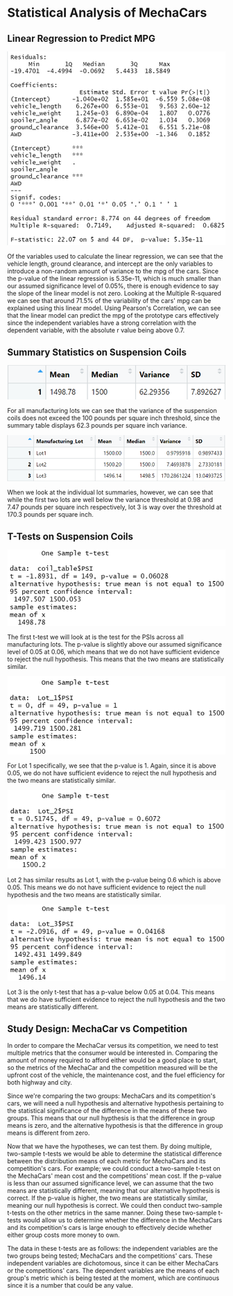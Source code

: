 # Statistical Analysis of MechaCars
## Linear Regression to Predict MPG
![Linear_Reg.png](https://github.com/Lavernus/MechaCar_Statistical_Analysis/blob/main/Images/Linear_Reg.png)

Of the variables used to calculate the linear regression, we can see that the vehicle length, ground clearance, and intercept are the only variables to introduce a non-random amount of variance to the mpg of the cars. Since the p-value of the linear regression is 5.35e-11, which is much smaller than our assumed significance level of 0.05%, there is enough evidence to say the slope of the linear model is not zero. Looking at the Multiple R-squared we can see that around 71.5% of the variability of the cars' mpg can be explained using this linear model. Using Pearson's Correlation, we can see that the linear model can predict the mpg of the prototype cars effectively since the independent variables have a strong correlation with the dependent variable, with the absolute r value being above 0.7. 
## Summary Statistics on Suspension Coils
![total_summary.png](https://github.com/Lavernus/MechaCar_Statistical_Analysis/blob/main/Images/total_summary.png)

For all manufacturing lots we can see that the variance of the suspension coils does not exceed the 100 pounds per square inch threshold, since the summary table displays 62.3 pounds per square inch variance. 

![lot_summary.png](https://github.com/Lavernus/MechaCar_Statistical_Analysis/blob/main/Images/lot_summary.png)

When we look at the individual lot summaries, however, we can see that while the first two lots are well below the variance threshold at 0.98 and 7.47 pounds per square inch respectively, lot 3 is way over the threshold at 170.3 pounds per square inch.
## T-Tests on Suspension Coils
![Total_T.png](https://github.com/Lavernus/MechaCar_Statistical_Analysis/blob/main/Images/Total_T.png)

The first t-test we will look at is the test for the PSIs across all manufacturing lots. The p-value is slightly above our assumed significance level of 0.05 at 0.06, which means that we do not have sufficient evidence to reject the null hypothesis. This means that the two means are statistically similar.

![1_T.png](https://github.com/Lavernus/MechaCar_Statistical_Analysis/blob/main/Images/1_T.png)

For Lot 1 specifically, we see that the p-value is 1. Again, since it is above 0.05, we do not have sufficient evidence to reject the null hypothesis and the two means are statistically similar. 

![2_T.png](https://github.com/Lavernus/MechaCar_Statistical_Analysis/blob/main/Images/2_T.png)

Lot 2 has similar results as Lot 1, with the p-value being 0.6 which is above 0.05. This means we do not have sufficient evidence to reject the null hypothesis and the two means are statistically similar.

![3_T.png](https://github.com/Lavernus/MechaCar_Statistical_Analysis/blob/main/Images/3_T.png)

Lot 3 is the only t-test that has a p-value below 0.05 at 0.04. This means that we do have sufficient evidence to reject the null hypothesis and the two means are statistically different.

## Study Design: MechaCar vs Competition
In order to compare the MechaCar versus its competition, we need to test multiple metrics that the consumer would be interested in. Comparing the amount of money required to afford either would be a good place to start, so the metrics of the MechaCar and the competition measured will be the upfront cost of the vehicle, the maintenance cost, and the fuel efficiency for both highway and city.

Since we're comparing the two groups: MechaCars and its competition's cars, we will need a null hypothesis and alternative hypothesis pertaining to the statistical significance of the difference in the means of these two groups. This means that our null hypthesis is that the difference in group means is zero, and the alternative hypothesis is that the difference in group means is different from zero. 

Now that we have the hypotheses, we can test them. By doing multiple, two-sample t-tests we would be able to determine the statistical difference between the distribution means of each metric for MechaCars and its competition's cars. For example; we could conduct a two-sample t-test on the MechaCars' mean cost and the competitions' mean cost. If the p-value is less than our assumed significance level, we can assume that the two means are statistically different, meaning that our alternative hypothesis is correct. If the p-value is higher, the two means are statistically similar, meaning our null hypothesis is correct. We could then conduct two-sample t-tests on the other metrics in the same manner. Doing these two-sample t-tests would allow us to determine whether the difference in the MechaCars and its competition's cars is large enough to effectively decide whether either group costs more money to own. 

The data in these t-tests are as follows: the independent variables are the two groups being tested; MechaCars and the competitions' cars. These independent variables are dichotomous, since it can be either MechaCars or the competitions' cars. The dependent variables are the means of each group's metric which is being tested at the moment, which are continuous since it is a number that could be any value.
